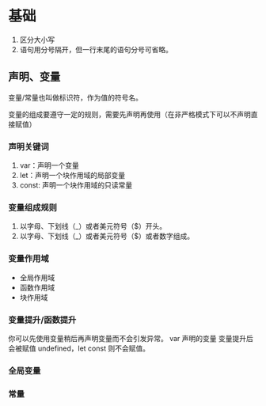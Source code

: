 # 基础

1. 区分大小写
2. 语句用分号隔开，但一行末尾的语句分号可省略。

## 声明、变量

变量/常量也叫做标识符，作为值的符号名。

变量的组成要遵守一定的规则，需要先声明再使用（在非严格模式下可以不声明直接赋值）

### 声明关键词

1. var：声明一个变量
2. let：声明一个块作用域的局部变量
3. const: 声明一个块作用域的只读常量

### 变量组成规则

1. 以字母、下划线（\_）或者美元符号（$）开头。
2. 以字母、下划线（\_）或者美元符号（$）或者数字组成。

### 变量作用域

- 全局作用域
- 函数作用域
- 块作用域

### 变量提升/函数提升

你可以先使用变量稍后再声明变量而不会引发异常。
var 声明的变量 变量提升后会被赋值 undefined，let const 则不会赋值。

### 全局变量

### 常量

